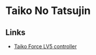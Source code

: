 # Taiko No Tatsujin


## Links
- [Taiko Force LV5 controller](https://www.reddit.com/r/taikonotatsujin/comments/oh1ctw/just_unboxed_the_taiko_force_lv5/)